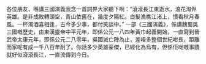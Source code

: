各位朋友，喺講三國演義我念一首詞畀大家聽下啊：“滾滾長江東逝水，浪花淘侭英雄。是非成敗轉頭空，青山依舊在，幾度夕陽紅。白髮漁樵江渚上，慣看秋月春風。一杯濁酒喜相逢，古今多少事，都付笑談中。” 一部《三國演義》，係講魏蜀吳三國嘅歷史，由東漢靈帝中平元年，即係公元一八四年黃巾起義開始，一直寫到晉武帝太康元年，即係公元二八零年，吳國滅亡陣為止，差唔多整個世紀咁長，距離而家呢有成一千八百年耐了。你話多少英雄豪傑，已經化為烏有，但係佢哋嘅事蹟就好似滾滾長江，一直流傳到今日。
